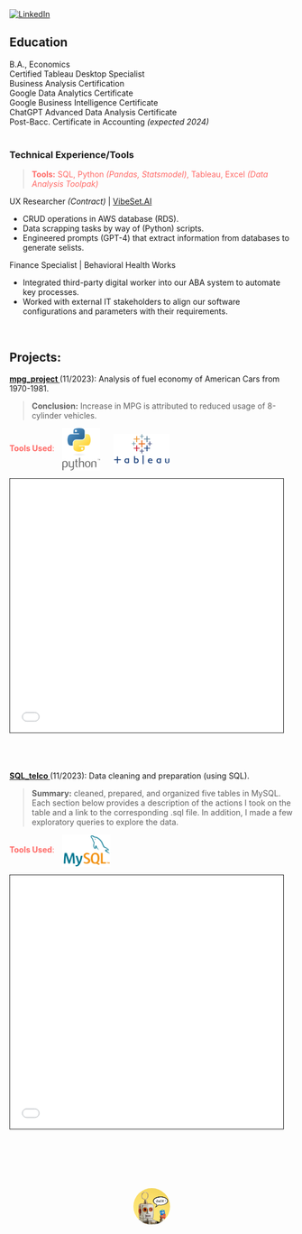 <a href="https://www.linkedin.com/in/jfryyao">
    <img src="https://content.linkedin.com/content/dam/me/business/en-us/amp/brand-site/v2/bg/LI-Bug.svg.original.svg" width="45" height="45" alt="LinkedIn">
</a>

## Education

B.A., Economics  
Certified Tableau Desktop Specialist  
Business Analysis Certification  
Google Data Analytics Certificate  
Google Business Intelligence Certificate  
ChatGPT Advanced Data Analysis Certificate  
Post-Bacc. Certificate in Accounting *(expected 2024)*  
<br>


### Technical Experience/Tools

> <span style="color:#FF6865">**Tools:** SQL, Python _(Pandas, Statsmodel)_, Tableau, Excel _(Data Analysis Toolpak)_ <br>


UX Researcher *(Contract)* | [VibeSet.AI](https://www.vibeset.ai)
* CRUD operations in AWS database (RDS).
* Data scrapping tasks by way of (Python) scripts.
* Engineered prompts (GPT-4) that extract information from databases to generate selists.

Finance Specialist | Behavioral Health Works
* Integrated third-party digital worker into our ABA system to automate key processes.
* Worked with external IT stakeholders to align our software configurations and parameters with their requirements.
<br>

## Projects:

**[mpg_project ](https://github.com/jeyao1/jeffyao_portfolio/blob/main/mpg_project.ipynb)**(11/2023): Analysis of fuel economy of American Cars from 1970-1981. <br> 
> **Conclusion:** Increase in MPG is attributed to reduced usage of 8-cylinder vehicles. 

<span style="color:#FF6865">**Tools Used**: <img src="misc/python-logo-C50EED1930-seeklogo.com.png" width="67" height="75" style="vertical-align: middle; margin-left: 10px; margin-right: 10px;"> <img src="misc/tableau_logo.png" width="100" height="54" style="vertical-align: middle; margin-left: 10px; margin-right: 10px;"> </span> 

<iframe src="mpg_project.html" width="107%" height="500" allowfullscreen scrolling="yes" style="border: 1px solid black; transform: scale(0.90); transform-origin: top left;"></iframe>
<br>

**[SQL_telco ](https://github.com/jeyao1/jeffyao_portfolio/blob/main/SQL_telco/SQL_telco.ipynb)**(11/2023): Data cleaning and preparation (using SQL).

> **Summary:** cleaned, prepared, and organized five tables in MySQL. Each section below provides a description of the actions I took on the table and a link to the corresponding .sql file. In addition, I made a few exploratory queries to explore the data.
 
<span style="color:#FF6865">**Tools Used**: <img src="misc/logo-mysql-170x115.png" width="85" height="57" style="vertical-align: middle; margin-left: 10px; margin-right: 10px;"> </span> 

<iframe src="SQL_telco/SQL_telco.html" width="107%" height="500" allowfullscreen scrolling="yes" style="border: 1px solid black; transform: scale(0.90); transform-origin: top left;"></iframe>

<br>
<br>
<br>

<style>
    .clickable-image {
        width: 65px;
        height: 65px;
        border-radius: 50%;
        cursor: pointer;
        display: block;
        margin: auto;
    }
</style>

<div style="display: flex; justify-content: center; align-items: center; height: 100px;">
    <img src="misc/shel.png" alt="Clickable Image" class="clickable-image" onclick="window.location.href='https://chat.openai.com/g/g-tfCqN0byc-shel';">
</div>

